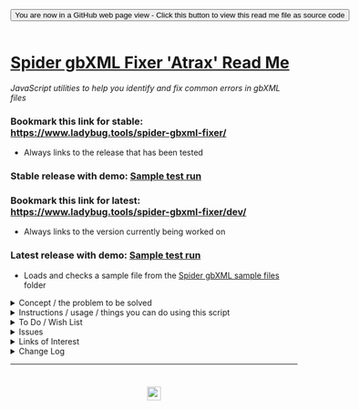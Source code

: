 
<span style=display:none; >[You are now in a GitHub source code view - click this link to view Read Me file as a web page]( https://www.ladybug.tools/spider-gbxml-fixer/#../README.md "View file as a web page." ) </span>

<div><input type=button class = "btn btn-secondary btn-sm" onclick=window.location.href="https://github.com/ladybug-tools/spider-gbxml-fixer/"
value="You are now in a GitHub web page view - Click this button to view this read me file as source code" ></div>

<br>

# [Spider gbXML Fixer 'Atrax' Read Me]( #README.md )

<!--
<iframe src=https://www.ladybug.tools/spider-gbxml-fixer/spider-gbxml-fixer.html width=100% height=500px >Iframes are not viewable in GitHub source code views</iframe>
_<small>Spider gbXML Fixer</small>_
-->

_JavaScript utilities to help you identify and fix common errors in gbXML files_


### Bookmark this link for stable:<br>https://www.ladybug.tools/spider-gbxml-fixer/

* Always links to the release that has been tested
### Stable release with demo: [Sample test run]( https://www.ladybug.tools/spider-gbxml-fixer/#https://cdn.jsdelivr.net/gh/ladybug-tools/spider@master/gbxml-sample-files/bristol-clifton-downs-broken.xml )

### Bookmark this link for latest:<br>https://www.ladybug.tools/spider-gbxml-fixer/dev/

* Always links to the version currently being worked on

### Latest release with demo: [Sample test run]( https://www.ladybug.tools/spider-gbxml-fixer/dev/#https://cdn.jsdelivr.net/gh/ladybug-tools/spider@master/gbxml-sample-files/bristol-clifton-downs-broken.xml )



* Loads and checks a sample file from the [Spider gbXML sample files]( https://www.ladybug.tools/spider/#gbxml-sample-files/README.md ) folder

<details>
<summary class=sumHeader title="Includes our mision and vision statements" >Concept / the problem to be solved</summary>

[GbXML]( http://www.gbxml.org/About_GreenBuildingXML_gbXML ) data files follow an industry-standard format and used to the transfer 3D building project data between computer aided design (CAD) program and energy analysis programs. The good people who create CAD and energy analysis applications are primarily software programmers. They have infrequent access to large numbers of actual building test cases nor can they simulate large varieties of practice-specific energy simulation workflows. The current often-repeated outcome is that building engineering practices devote much time to dealing with issues in transferring data back and forth between CAD applications and energy analysis programs - and thus losing time for creating better simulations.

Many of the issues to be found in parsing gbXML files are clerical matters that may be identified using simple text search routines. Full 3D viewing of these types of errors is not needed and may actually slow things down.

The desired solution is a utility that enables seamless gbXML data transfer between applications without human intervention.

### Mission for Spider gbXML Fixer / currently

* Run basic text-based checks on gbXML files and uncover, identify, report and fix any errors or issues
* Help you access scripts that work well in your practice, your workflow and your skill set so that your projects are designed and built faster, cheaper and better

### Vision / future

* All errors are fixed and changes saved with the click of a single button or just running the script on a server


### Notes

* Not all issues in gbXML files are simple, text-based issues. Some issues will require full a 3D visualization in order to be discovered and fixed. An intention is to make the workflow between a text-based fixer and full 3D fixer as seamless as possible.
* If you identify a frequently occurring error in ggXML files and supply sample files that exhibit the error, the Spider team will be pleased to build a an open-source module that identifies and fixes your issues
* The script is still at an early stage. Many more checks may be added. The user interface needs streamlining. And so on.

</details>


<details>
<summary class=sumHeader title="How to use Atrax" >Instructions / usage / things you can do using this script</summary>

Overview of the Spider menu system

* The left menu is composed of several panels that resemble the drop-down menus in desktop programs. The panels are 'File', 'Settings' and 'Help'. The 'Edit' menu in Fixer is the main content window
* Every menu panel has its own JavaScript file or files that includes help and other useful information in a pop-up window
* Click on any of the '?' links to see the pop-up window at top right - each with:
	* Short description of the module
	* Link to source code for the module
	* Wish list / to do items
	* Issues list- bugs we know about
	* Change log - see what's new
* Click the three bars( 'hamburger menu icon' ) to slide the menu in and out
	* Useful feature on a tablet or phone
* Click the Octocat icon to view or edit the source code on GitHub
* Click on title in the left menu to reload the web page
	* Reloads the data file if the source is a URL

**File Menu** - Opening files and saving changes

* 'Open gbXML sample files' - click to access the Spider gbXML sample files
	* Then click any of the buttons to to view a list of files you can open
	* Click a file title to load it
* 'Open gbXML or ZIP file' - click 'Choose file' and load a gbXML files or a ZIP file containing a gbXML file
	* Drag & drop a gbXML or ZIP file to the area inside the dotted lines in the left menu
* 'Save file' - Click on to save any changes you have made to a new file
	* You may save the changes either to an XML file or and XML file compressed into a ZIP file


**Edit menu**

* Checking and fixing errors in main content area
* Once a file is opened a menu appears in the main content area that allows you to identify and fix any issues found in the file
* Clicking any of the titles displays the text and runs the checking routines
	* Click 'Run all checks' to open all the modules' text and run all the checks. This may take quite a while on large files
* There are a numbers of types of errors to be check and needs its own style of user interface
	* Streamlining amd homogenizing the workflows of the modules is a work-in-progress. Please do report issues and insights
* In some workflows an Air surface type with duplicate adjacent spaces is acceptable. You may adjust the settings so an error is not issued.


**Settings menu**
* Click on 'Select Theme and choose a [Bootswatch]( https://bootswatch.com/ ) theme such as 'United'


**Help menu**
* Click to see the links to many support files


Debugging
* Press Control-U/Command-Option-U to view the source code
* Press Control-Shift-J/Command-Option-J to see if the JavaScript console reports any errors

Enhancing the script
* Try adding a new menu module
* Translate into another language

</details>


<details>
<summary class=sumHeader title-"What you you really want?" >To Do / Wish List</summary>

* 2019-04-03 ~ Identify surface edges with multiple vertices where two are sufficient
* 2019-03-12 ~ Add as many tests currently in Spider gbXML Viewer as possible that do not require 3D
* 2019-03-12 ~ Add more and better fixing the issues where possible
* 2019-03-12 ~ Add check for opening vertices greater then four
* 2019-03-12 ~ Add check for openings larger or outside their parent surface

</details>


<details>
<summary class=sumHeader title="Bugs we know about already" >Issues</summary>

* 2019-04-08 ~ When reloading a file, the 'undefined' in main content window
* 2019-04-02 ~ Toggling the display of a module and clicking the 'Run check again' perform the identical action. It would be nice to decide which is preferable.
* 2019-04-02 ~ Once a change is effected, some modules re-run the check automatically and others do not. It would be nice to decide which behavior is preferable.

</details>

<details>
<summary class=sumHeader title="The back story on things"  >Links of Interest</summary>

### _Atrax robustus_

* https://en.wikipedia.org/wiki/Sydney_funnel-web_spider

> The Sydney funnel-web spider (Atrax robustus) is a species of venomous mygalomorph spider native to eastern Australia, usually found within a 100 km (62 mi) radius of Sydney. It is a member of a group of spiders known as Australian funnel-web spiders. Its bite is capable of causing serious illness or death in humans if left untreated.

</details>


<details>

<summary class=sumHeader title="Read about what's new here"  >Change Log</summary>

### Commit message prefixes

From [The case for single character git commit message prefixes]( https://smalldata.tech/blog/2018/10/04/the-case-for-single-character-git-commit-message-prefixes ):

* B, indicates a bugfix.
* F, indicates a feature or a change - this will most likely be the majority of the commits.
* a, code formatting change.
* c, comments and or documentation.
* D, dependency updates.
* R, code refactoring, note that this is different from r below.
* r, proven code refactoring - this is the original meaning of the mathematical term refactoring, where it can be mathematically proven that the code change does not change any functionality.
* T, test cases and/or test improvements
* !, unknown - i.e. for when you really need to make that commit because there's a horde of zombies waiting outside.

### Semantic Versioning

* https://semver.org/
* https://en.wikipedia.org/wiki/Software_versioning
* https://medium.com/@jameshamann/a-brief-guide-to-semantic-versioning-c6055d87c90e
* https://docs.npmjs.com/about-semantic-versioning
* https://gist.github.com/jashkenas/cbd2b088e20279ae2c8e
	* Many interesting comments to a short gist



### 2019-04-09 ~ Theo

Spider gbXML Fixer 'Atrax' R3.0.0
* F -Add 'dev' folder with index file redirecting to r3
* F - First commit R3 dev release
* T - Add cookbook folder
* T - Add 'ft-template' folder with template files
* T - Add 'fets-fix-exposed-to-sun' folder with files


### 2019-04-08 ~ Theo

#### GH Release [Spider gbXML Fixer 'Atrax' R2.2.3]( https://github.com/ladybug-tools/spider-gbxml-fixer/releases/tag/v2.2.3 )

* F - Initial fork to spider-gbxml-repo
* D - Cookbook folders moved to R3 folder( dev release )
* B - Update many links
* D - Edit and add text to read me as per @mechSpecs' guidance

### 2019-04-04 ~ Theo

Spider gbXML Fixer 'Atrax' R2.1.0

* D - To js-tootoo13-2/mnu-menu.js/sfm-selected-files-markdown.js / checked other dependencies are OK


### 2019-04-03 ~ Theo

Spider gbXML Fixer 'Atrax' R2.0.0

* All modules refactored / see dev-notes.md
* Add module 'ocv-openings-check-vertices.js' / check openings with more than four vertices

### 2019-04-02 ~ Theo

[Spider gbXML Fixer 'Atrax' R1.7]( https://www.ladybug.tools/spider-gbxml-fixer/r1/spider-gbxml-fixer.html )
* B - Validate HTML with  https://validator.w3.org/nu / Fix all errors reported
* D - Update this read me a lot

_See also changes listed in individual JavaScript files_

### 2019-03-25 ~ Theo

Spider gbXML Fixer 'Atrax' R1.6

_See changes in individual JavaScript files_

 * Many / See pop-up help for individual checks
 * Runs just about every sample file without errors

### 2019-03-25 ~ Theo

Spider gbXML Fixer 'Atrax' R1.5

_Changes in JavaScript files_

 * Many / See pop-ups

### 2019-03-25 ~ Theo

Spider gbXML Fixer 'Atrax' R1.4

* C ~ Add 'Atrax' to menu title / Update rev and date / Update readme ~ add Commit message prefixes

_Changes in JavaScript files_
* Many / See pop-ups



### 2019-03-23 ~ Theo

Spider gbXML Fixer 'Atrax' R1.3

* Add code name: 'Atrax'


### 2019-03-22 ~ Theo

spider-gbxml-fixer.html/.js R1.2
* Almost complete rewrite
* Fast
* Uses HTML template element - my first use of

### 2019-03-19 ~ Theo

spider-gbxml-fixer.html/.js R1.0

* First commit

</details>

***

# <center title="hello!" ><a href=javascript:window.scrollTo(0,0); style=text-decoration:none; > <img src="https://ladybug.tools/artwork/icons_bugs/ico/spider.ico" height=24 > </a></center>

